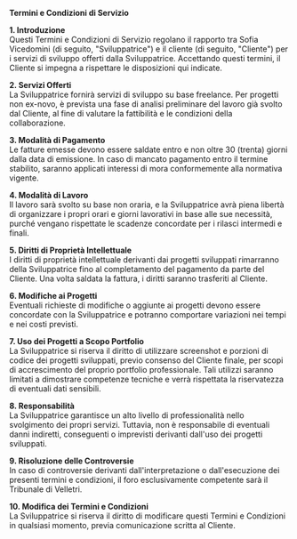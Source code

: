 **Termini e Condizioni di Servizio**

**1. Introduzione**  
Questi Termini e Condizioni di Servizio regolano il rapporto tra Sofia Vicedomini (di seguito, "Sviluppatrice") e il cliente (di seguito, "Cliente") per i servizi di sviluppo offerti dalla Sviluppatrice. Accettando questi termini, il Cliente si impegna a rispettare le disposizioni qui indicate.

**2. Servizi Offerti**  
La Sviluppatrice fornirà servizi di sviluppo su base freelance. Per progetti non ex-novo, è prevista una fase di analisi preliminare del lavoro già svolto dal Cliente, al fine di valutare la fattibilità e le condizioni della collaborazione.

**3. Modalità di Pagamento**  
Le fatture emesse devono essere saldate entro e non oltre 30 (trenta) giorni dalla data di emissione. In caso di mancato pagamento entro il termine stabilito, saranno applicati interessi di mora conformemente alla normativa vigente.

**4. Modalità di Lavoro**  
Il lavoro sarà svolto su base non oraria, e la Sviluppatrice avrà piena libertà di organizzare i propri orari e giorni lavorativi in base alle sue necessità, purché vengano rispettate le scadenze concordate per i rilasci intermedi e finali.

**5. Diritti di Proprietà Intellettuale**  
I diritti di proprietà intellettuale derivanti dai progetti sviluppati rimarranno della Sviluppatrice fino al completamento del pagamento da parte del Cliente. Una volta saldata la fattura, i diritti saranno trasferiti al Cliente.

**6. Modifiche ai Progetti**  
Eventuali richieste di modifiche o aggiunte ai progetti devono essere concordate con la Sviluppatrice e potranno comportare variazioni nei tempi e nei costi previsti.

**7. Uso dei Progetti a Scopo Portfolio**  
La Sviluppatrice si riserva il diritto di utilizzare screenshot e porzioni di codice dei progetti sviluppati, previo consenso del Cliente finale, per scopi di accrescimento del proprio portfolio professionale. Tali utilizzi saranno limitati a dimostrare competenze tecniche e verrà rispettata la riservatezza di eventuali dati sensibili.

**8. Responsabilità**  
La Sviluppatrice garantisce un alto livello di professionalità nello svolgimento dei propri servizi. Tuttavia, non è responsabile di eventuali danni indiretti, conseguenti o imprevisti derivanti dall'uso dei progetti sviluppati.

**9. Risoluzione delle Controversie**  
In caso di controversie derivanti dall'interpretazione o dall'esecuzione dei presenti termini e condizioni, il foro esclusivamente competente sarà il Tribunale di Velletri.

**10. Modifica dei Termini e Condizioni**  
La Sviluppatrice si riserva il diritto di modificare questi Termini e Condizioni in qualsiasi momento, previa comunicazione scritta al Cliente.